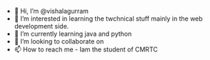- 👋 Hi, I’m @vishalagurram
- 👀 I’m interested in learning the twchnical stuff mainly in the web development side.
- 🌱 I’m currently learning java and python
- 💞️ I’m looking to collaborate on 
- 📫 How to reach me - Iam the student of CMRTC

<!---
vishalagurram/vishalagurram is a ✨ special ✨ repository because its `README.md` (this file) appears on your GitHub profile.
You can click the Preview link to take a look at your changes.
--->
